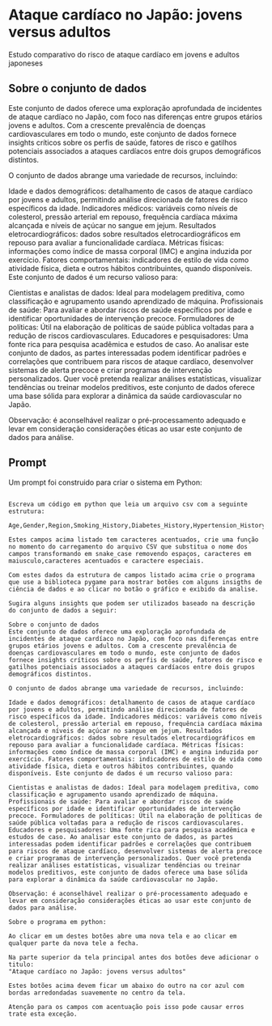# Ataque cardíaco no Japão: jovens versus adultos

Estudo comparativo do risco de ataque cardíaco em jovens e adultos japoneses

## Sobre o conjunto de dados

Este conjunto de dados oferece uma exploração aprofundada de incidentes de ataque cardíaco no Japão, com foco nas diferenças entre grupos etários jovens e adultos. Com a crescente prevalência de doenças cardiovasculares em todo o mundo, este conjunto de dados fornece insights críticos sobre os perfis de saúde, fatores de risco e gatilhos potenciais associados a ataques cardíacos entre dois grupos demográficos distintos.

O conjunto de dados abrange uma variedade de recursos, incluindo:

Idade e dados demográficos: detalhamento de casos de ataque cardíaco por jovens e adultos, permitindo análise direcionada de fatores de risco específicos da idade. Indicadores médicos: variáveis ​​como níveis de colesterol, pressão arterial em repouso, frequência cardíaca máxima alcançada e níveis de açúcar no sangue em jejum. Resultados eletrocardiográficos: dados sobre resultados eletrocardiográficos em repouso para avaliar a funcionalidade cardíaca. Métricas físicas: informações como índice de massa corporal (IMC) e angina induzida por exercício. Fatores comportamentais: indicadores de estilo de vida como atividade física, dieta e outros hábitos contribuintes, quando disponíveis. Este conjunto de dados é um recurso valioso para:

Cientistas e analistas de dados: Ideal para modelagem preditiva, como classificação e agrupamento usando aprendizado de máquina. Profissionais de saúde: Para avaliar e abordar riscos de saúde específicos por idade e identificar oportunidades de intervenção precoce. Formuladores de políticas: Útil na elaboração de políticas de saúde pública voltadas para a redução de riscos cardiovasculares. Educadores e pesquisadores: Uma fonte rica para pesquisa acadêmica e estudos de caso. Ao analisar este conjunto de dados, as partes interessadas podem identificar padrões e correlações que contribuem para riscos de ataque cardíaco, desenvolver sistemas de alerta precoce e criar programas de intervenção personalizados. Quer você pretenda realizar análises estatísticas, visualizar tendências ou treinar modelos preditivos, este conjunto de dados oferece uma base sólida para explorar a dinâmica da saúde cardiovascular no Japão.

Observação: é aconselhável realizar o pré-processamento adequado e levar em consideração considerações éticas ao usar este conjunto de dados para análise.

## Prompt

Um prompt foi construido para criar o sistema em Python:

```text

Escreva um código em python que leia um arquivo csv com a seguinte estrutura:

Age,Gender,Region,Smoking_History,Diabetes_History,Hypertension_History,Cholesterol_Level,Physical_Activity,Diet_Quality,Alcohol_Consumption,Stress_Levels,BMI,Heart_Rate,Systolic_BP,Diastolic_BP,Family_History,Heart_Attack_Occurrence,Extra_Column_1,Extra_Column_2,Extra_Column_3,Extra_Column_4,Extra_Column_5,Extra_Column_6,Extra_Column_7,Extra_Column_8,Extra_Column_9,Extra_Column_10,Extra_Column_11,Extra_Column_12,Extra_Column_13,Extra_Column_14,Extra_Column_15

Estes campos acima listado tem caracteres acentuados, crie uma função no momento do carregamento do arquivo CSV que substitua o nome dos campos transformando em snake_case removendo espaços, caracteres em maiusculo,caracteres acentuados e caractere especiais.

Com estes dados da estrutura de campos listado acima crie o programa que use a biblioteca pygame para mostrar botões com alguns insigths de ciência de dados e ao clicar no botão o gráfico e exibido da analise.

Sugira alguns insights que podem ser utilizados baseado na descrição do conjunto de dados a seguir:

Sobre o conjunto de dados
Este conjunto de dados oferece uma exploração aprofundada de incidentes de ataque cardíaco no Japão, com foco nas diferenças entre grupos etários jovens e adultos. Com a crescente prevalência de doenças cardiovasculares em todo o mundo, este conjunto de dados fornece insights críticos sobre os perfis de saúde, fatores de risco e gatilhos potenciais associados a ataques cardíacos entre dois grupos demográficos distintos.

O conjunto de dados abrange uma variedade de recursos, incluindo:

Idade e dados demográficos: detalhamento de casos de ataque cardíaco por jovens e adultos, permitindo análise direcionada de fatores de risco específicos da idade. Indicadores médicos: variáveis ​​como níveis de colesterol, pressão arterial em repouso, frequência cardíaca máxima alcançada e níveis de açúcar no sangue em jejum. Resultados eletrocardiográficos: dados sobre resultados eletrocardiográficos em repouso para avaliar a funcionalidade cardíaca. Métricas físicas: informações como índice de massa corporal (IMC) e angina induzida por exercício. Fatores comportamentais: indicadores de estilo de vida como atividade física, dieta e outros hábitos contribuintes, quando disponíveis. Este conjunto de dados é um recurso valioso para:

Cientistas e analistas de dados: Ideal para modelagem preditiva, como classificação e agrupamento usando aprendizado de máquina. Profissionais de saúde: Para avaliar e abordar riscos de saúde específicos por idade e identificar oportunidades de intervenção precoce. Formuladores de políticas: Útil na elaboração de políticas de saúde pública voltadas para a redução de riscos cardiovasculares. Educadores e pesquisadores: Uma fonte rica para pesquisa acadêmica e estudos de caso. Ao analisar este conjunto de dados, as partes interessadas podem identificar padrões e correlações que contribuem para riscos de ataque cardíaco, desenvolver sistemas de alerta precoce e criar programas de intervenção personalizados. Quer você pretenda realizar análises estatísticas, visualizar tendências ou treinar modelos preditivos, este conjunto de dados oferece uma base sólida para explorar a dinâmica da saúde cardiovascular no Japão.

Observação: é aconselhável realizar o pré-processamento adequado e levar em consideração considerações éticas ao usar este conjunto de dados para análise.

Sobre o programa em python: 

Ao clicar em um destes botões abre uma nova tela e ao clicar em qualquer parte da nova tele a fecha.

Na parte superior da tela principal antes dos botões deve adicionar o titulo:
"Ataque cardíaco no Japão: jovens versus adultos"

Estes botões acima devem ficar um abaixo do outro na cor azul com bordas arredondadas suavemente no centro da tela. 

Atenção para os campos com acentuação pois isso pode causar erros trate esta exceção.


```